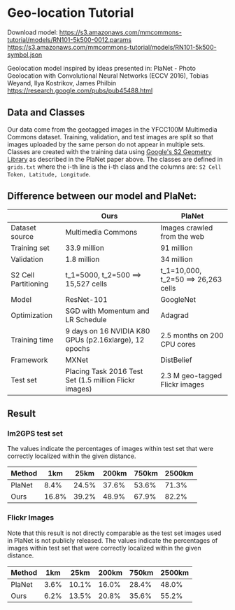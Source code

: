 # Geo-location Tutorial

Download model:
https://s3.amazonaws.com/mmcommons-tutorial/models/RN101-5k500-0012.params
https://s3.amazonaws.com/mmcommons-tutorial/models/RN101-5k500-symbol.json

Geolocation model inspired by ideas presented in:
PlaNet - Photo Geolocation with Convolutional Neural Networks (ECCV 2016),
Tobias Weyand, Ilya Kostrikov, James Philbin 
https://research.google.com/pubs/pub45488.html

## Data and Classes
Our data come from the geotagged images in the YFCC100M Multimedia Commons dataset.
Training, validation, and test images are split so that images uploaded by the same person do not appear in multiple sets.
Classes are created with the training data using [Google's S2 Geometry Library](https://code.google.com/archive/p/s2-geometry-library/) 
as described in the PlaNet paper above. The classes are defined in `grids.txt` where the i-th line is the i-th class and the columns are: 
`S2 Cell Token, Latitude, Longitude`.

## Difference between our model and PlaNet:

|               | Ours  | PlaNet |
|---------------|-------|--------|
|Dataset source        |Multimedia Commons|Images crawled from the web|
|Training set|33.9 million|91 million|
|Validation|1.8 million|34 million|
|S2 Cell Partitioning|t_1=5000, t_2=500 ==> 15,527 cells|t_1=10,000, t_2=50 ==> 26,263 cells|
|Model|ResNet-101|GoogleNet|Inception|
|Optimization|SGD with Momentum and LR Schedule|Adagrad|
|Training time| 9 days on 16 NVIDIA K80 GPUs (p2.16xlarge), 12 epochs|2.5 months on 200 CPU cores|
|Framework|MXNet | DistBelief|
|Test set|Placing Task 2016 Test Set (1.5 million Flickr images)|2.3 M geo-tagged Flickr images|

## Result
### Im2GPS test set 
The values indicate the percentages of images within test set that were correctly localized within the given distance. 

|Method|1km|25km|200km|750km|2500km|
|------|---|----|-----|-----|------|
|PlaNet|8.4%|24.5%|37.6%|53.6%|71.3%|
|Ours|16.8%|39.2%|48.9%|67.9%|82.2%|

### Flickr Images 
Note that this result is not directly comparable as the test set images used in PlaNet is not publicly released. 
The values indicate the percentages of images within test set that were correctly localized within the given distance. 

|Method|1km|25km|200km|750km|2500km|
|------|---|----|-----|-----|------|
|PlaNet|3.6%|10.1%|16.0%|28.4%|48.0%|
|Ours|6.2%|13.5%|20.8%|35.6%|55.2%|


